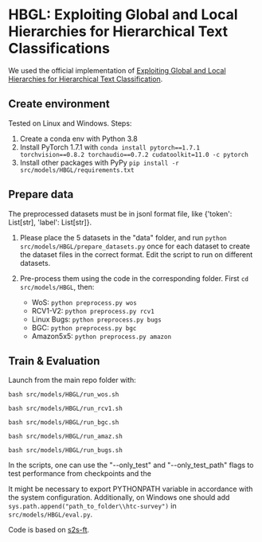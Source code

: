 # HBGL: Exploiting Global and Local Hierarchies for Hierarchical Text Classifications

We used the official implementation
of [Exploiting Global and Local Hierarchies for Hierarchical Text Classification](https://github.com/kongds/HBGL).

## Create environment

Tested on Linux and Windows. Steps:

1. Create a conda env with Python 3.8
2. Install PyTorch 1.7.1
   with `conda install pytorch==1.7.1 torchvision==0.8.2 torchaudio==0.7.2 cudatoolkit=11.0 -c pytorch`
3. Install other packages with PyPy `pip install -r src/models/HBGL/requirements.txt`

## Prepare data

The preprocessed datasets must be in jsonl format file, like {'token': List[str], 'label': List[str]}.

1. Please place the 5 datasets in the "data" folder, and run `python src/models/HBGL/prepare_datasets.py` once for each
   dataset to create the dataset files in the correct format. Edit the script to run on different datasets.

2. Pre-process them using the code in the corresponding folder. First `cd src/models/HBGL`, then:

    + WoS: `python preprocess.py wos`
    + RCV1-V2: `python preprocess.py rcv1`
    + Linux Bugs: `python preprocess.py bugs`
    + BGC: `python preprocess.py bgc`
    + Amazon5x5: `python preprocess.py amazon`

## Train & Evaluation

Launch from the main repo folder with:

``` shell
bash src/models/HBGL/run_wos.sh

bash src/models/HBGL/run_rcv1.sh

bash src/models/HBGL/run_bgc.sh

bash src/models/HBGL/run_amaz.sh

bash src/models/HBGL/run_bugs.sh
```

In the scripts, one can use the "--only_test" and "--only_test_path" flags to test performance from checkpoints and the

It might be necessary to export PYTHONPATH variable in accordance with the system configuration.
Additionally, on Windows one should add `sys.path.append("path_to_folder\\htc-survey")` in `src/models/HBGL/eval.py`.

Code is based on [s2s-ft](https://github.com/microsoft/unilm/tree/master/s2s-ft).
